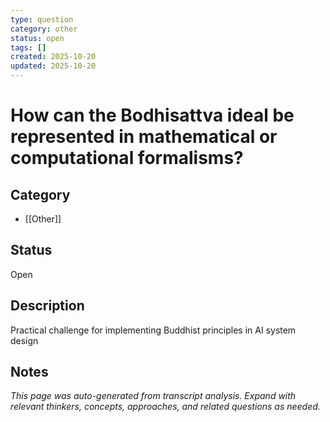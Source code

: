 ```yaml
---
type: question
category: other
status: open
tags: []
created: 2025-10-20
updated: 2025-10-20
---
```


# How can the Bodhisattva ideal be represented in mathematical or computational formalisms?

## Category

- [[Other]]

## Status

Open

## Description

Practical challenge for implementing Buddhist principles in AI system design

## Notes

*This page was auto-generated from transcript analysis. Expand with relevant thinkers, concepts, approaches, and related questions as needed.*
